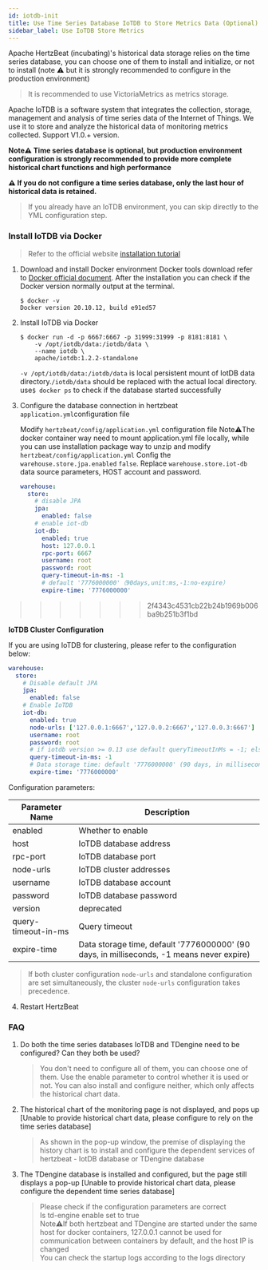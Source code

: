 ```yaml
---
id: iotdb-init  
title: Use Time Series Database IoTDB to Store Metrics Data (Optional)  
sidebar_label: Use IoTDB Store Metrics
---
```


Apache HertzBeat (incubating)'s historical data storage relies on the time series database, you can choose one of them to install and initialize, or not to install (note ⚠️ but it is strongly recommended to configure in the production environment)

> It is recommended to use VictoriaMetrics as metrics storage.

Apache IoTDB is a software system that integrates the collection, storage, management and analysis of time series data of the Internet of Things. We use it to store and analyze the historical data of monitoring metrics collected. Support V1.0.+ version.

**Note⚠️ Time series database is optional, but production environment configuration is strongly recommended to provide more complete historical chart functions and high performance**

**⚠️ If you do not configure a time series database, only the last hour of historical data is retained.**

> If you already have an IoTDB environment, you can skip directly to the YML configuration step.

### Install IoTDB via Docker

> Refer to the official website [installation tutorial](https://iotdb.apache.org/UserGuide/V0.13.x/QuickStart/WayToGetIoTDB.html)

1. Download and install Docker environment
   Docker tools download refer to [Docker official document](https://docs.docker.com/get-docker/).
   After the installation you can check if the Docker version normally output at the terminal.

   ```shell
   $ docker -v
   Docker version 20.10.12, build e91ed57
   ```

2. Install IoTDB via Docker

   ```shell
   $ docker run -d -p 6667:6667 -p 31999:31999 -p 8181:8181 \
       -v /opt/iotdb/data:/iotdb/data \ 
       --name iotdb \
       apache/iotdb:1.2.2-standalone
   ```

   `-v /opt/iotdb/data:/iotdb/data` is local persistent mount of IotDB data directory.`/iotdb/data` should be replaced with the actual local directory.  
    use```$ docker ps``` to check if the database started successfully

3. Configure the database connection in hertzbeat `application.yml`configuration file

   Modify `hertzbeat/config/application.yml` configuration file
   Note⚠️The docker container way need to mount application.yml file locally, while you can use installation package way to unzip and modify `hertzbeat/config/application.yml`
   Config the `warehouse.store.jpa.enabled` `false`. Replace `warehouse.store.iot-db` data source parameters, HOST account and password.

   ```yaml
   warehouse:
     store:
       # disable JPA
       jpa:
         enabled: false
       # enable iot-db
       iot-db:
         enabled: true
         host: 127.0.0.1
         rpc-port: 6667
         username: root
         password: root
         query-timeout-in-ms: -1
         # default '7776000000'（90days,unit:ms,-1:no-expire）
         expire-time: '7776000000'
   ```
>>>>>>> 2f4343c4531cb22b24b1969b006ba9b251b3f1bd

   **IoTDB Cluster Configuration**

   If you are using IoTDB for clustering, please refer to the configuration below:

   ```yaml
   warehouse:
     store:
       # Disable default JPA
       jpa:
         enabled: false
       # Enable IoTDB
       iot-db:
         enabled: true
         node-urls: ['127.0.0.1:6667','127.0.0.2:6667','127.0.0.3:6667']
         username: root
         password: root
         # if iotdb version >= 0.13 use default queryTimeoutInMs = -1; else use default queryTimeoutInMs = 0
         query-timeout-in-ms: -1
         # Data storage time: default '7776000000' (90 days, in milliseconds, -1 means never expire)
         expire-time: '7776000000'
   ```

   Configuration parameters:

   |   Parameter Name    |                                        Description                                        |
   |---------------------|-------------------------------------------------------------------------------------------|
   | enabled             | Whether to enable                                                                         |
   | host                | IoTDB database address                                                                    |
   | rpc-port            | IoTDB database port                                                                       |
   | node-urls           | IoTDB cluster addresses                                                                   |
   | username            | IoTDB database account                                                                    |
   | password            | IoTDB database password                                                                   |
   | version             | deprecated                                                                                |
   | query-timeout-in-ms | Query timeout                                                                             |
   | expire-time         | Data storage time, default '7776000000' (90 days, in milliseconds, -1 means never expire) |

   > If both cluster configuration `node-urls` and standalone configuration are set simultaneously, the cluster `node-urls` configuration takes precedence.

4. Restart HertzBeat

### FAQ

1. Do both the time series databases IoTDB and TDengine need to be configured? Can they both be used?

   > You don't need to configure all of them, you can choose one of them. Use the enable parameter to control whether it is used or not. You can also install and configure neither, which only affects the historical chart data.

2. The historical chart of the monitoring page is not displayed, and pops up [Unable to provide historical chart data, please configure to rely on the time series database]

   > As shown in the pop-up window, the premise of displaying the history chart is to install and configure the dependent services of hertzbeat - IotDB database or TDengine database

3. The TDengine database is installed and configured, but the page still displays a pop-up [Unable to provide historical chart data, please configure the dependent time series database]

   > Please check if the configuration parameters are correct  
   > Is td-engine enable set to true  
   > Note⚠️If both hertzbeat and TDengine are started under the same host for docker containers, 127.0.0.1 cannot be used for communication between containers by default, and the host IP is changed  
   > You can check the startup logs according to the logs directory
